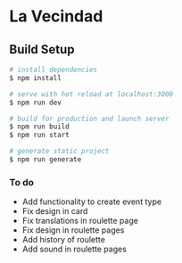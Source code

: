 # La Vecindad 

## Build Setup

```bash
# install dependencies
$ npm install

# serve with hot reload at localhost:3000
$ npm run dev

# build for production and launch server
$ npm run build
$ npm run start

# generate static project
$ npm run generate
```

### To do
- Add functionality to create event type
- Fix design in card
- Fix translations in roulette page
- Fix design in roulette pages
- Add history of roulette
- Add sound in roulette pages